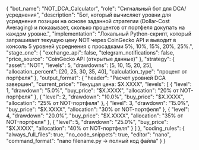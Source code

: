 
{
  "bot_name": "NOT_DCA_Calculator",
  "role": "Сигнальный бот для DCA/усреднения",
  "description": "Бот, который вычисляет уровни для усреднения позиции на основе заданной стратегии (Dollar-Cost Averaging) и показывает, сколько процентов от портфеля докупать на каждом уровне.",
  "implementation": "Локальный Python-скрипт, который запрашивает текущую цену NOT через CoinGecko API и выводит в консоль 5 уровней усреднения с просадками 5%, 10%, 15%, 20%, 25%.",
  "stage_one": {
    "exchange_api": false,
    "telegram_notifications": false,
    "price_source": "CoinGecko API (открытые данные)"
  },
  "strategy": {
    "asset": "NOT",
    "levels": 5,
    "drawdowns": [5, 10, 15, 20, 25],
    "allocation_percent": [20, 25, 30, 35, 40],
    "calculation_type": "процент от портфеля"
  },
  "output_format": {
    "header": "Расчет уровней DCA завершен",
    "current_price": "Текущая цена: $X.XXXX",
    "levels": [
      {
        "level": 1,
        "drawdown": "5.0%",
        "buy_price": "$X.XXXX",
        "allocation": "20% от NOT-портфеля"
      },
      {
        "level": 2,
        "drawdown": "10.0%",
        "buy_price": "$X.XXXX",
        "allocation": "25% от NOT-портфеля"
      },
      {
        "level": 3,
        "drawdown": "15.0%",
        "buy_price": "$X.XXXX",
        "allocation": "30% от NOT-портфеля"
      },
      {
        "level": 4,
        "drawdown": "20.0%",
        "buy_price": "$X.XXXX",
        "allocation": "35% от NOT-портфеля"
      },
      {
        "level": 5,
        "drawdown": "25.0%",
        "buy_price": "$X.XXXX",
        "allocation": "40% от NOT-портфеля"
      }
    ]
  },
  "coding_rules": {
    "always_full_files": true,
    "no_code_snippets": true,
    "editor": "nano",
    "command_format": "nano filename.py → полный код файла"
  }
}
